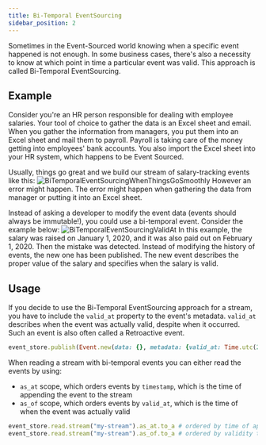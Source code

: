 ```yaml
---
title: Bi-Temporal EventSourcing
sidebar_position: 2
---
```


Sometimes in the Event-Sourced world knowing when a specific event happened is not enough. In some business cases, there's also a necessity to know at which point in time a particular event was valid.
This approach is called Bi-Temporal EventSourcing.

## Example

Consider you're an HR person responsible for dealing with employee salaries. Your tool of choice to gather the data is an Excel sheet and email.
When you gather the information from managers, you put them into an Excel sheet and mail them to payroll. Payroll is taking care of the money getting into employees' bank accounts. You also import the Excel sheet into your HR system, which happens to be Event Sourced.

Usually, things go great and we build our stream of salary-tracking events like this:
![BiTemporalEventSourcingWhenThingsGoSmoothly](/images/bi_temporal_event_sourcing_when_things_go_smoothly.jpg)
However an error might happen. The error might happen when gathering the data from manager or putting it into an Excel sheet.

Instead of asking a developer to modify the event data (events should always be immutable!), you could use a bi-temporal event. Consider the example below:
![BiTemporalEventSourcingValidAt](/images/bi_temporal_valid_at_event_sourcing.jpg)
In this example, the salary was raised on January 1, 2020, and it was also paid out on February 1, 2020. Then the mistake was detected. Instead of modifying the history of events, the new one has been published. The new event describes the proper value of the salary and specifies when the salary is valid.

## Usage

If you decide to use the Bi-Temporal EventSourcing approach for a stream, you have to include the `valid_at` property to the event's metadata.
`valid_at` describes when the event was actually valid, despite when it occurred. Such an event is also often called a Retroactive event.

```ruby
event_store.publish(Event.new(data: {}, metadata: {valid_at: Time.utc(2020,1,1)}))
```

When reading a stream with bi-temporal events you can either read the events by using:

* `as_at` scope, which orders events by `timestamp`, which is the time of appending the event to the stream
* `as_of` scope, which orders events by `valid_at`, which is the time of when the event was actually valid

```ruby
event_store.read.stream("my-stream").as_at.to_a # ordered by time of appending (timestamp)
event_store.read.stream("my-stream").as_of.to_a # ordered by validity time (valid_at)
```

